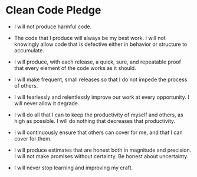 
# Clean Code Pledge

* I will not produce harmful code.

* The code that I produce will always be my best work. I will not knowingly allow code that is defective either in behavior or structure to accumulate.  

* I will produce, with each release, a quick, sure, and repeatable proof that every element of the code works as it should.

* I will make frequent, small releases so that I do not impede the process of others.

* I will fearlessly and relentlessly improve our work at every opportunity. I will never allow it degrade.

* I will do all that I can to keep the productivity of myself and others, as high as possible. I will do nothing that decreases that productivity.

* I will continuously ensure that others can cover for me, and that I can cover for them.

* I will produce estimates that are honest both in magnitude and precision. I will not make promises without certainty. Be honest about uncertainty.

* I will never stop learning and improving my craft.
